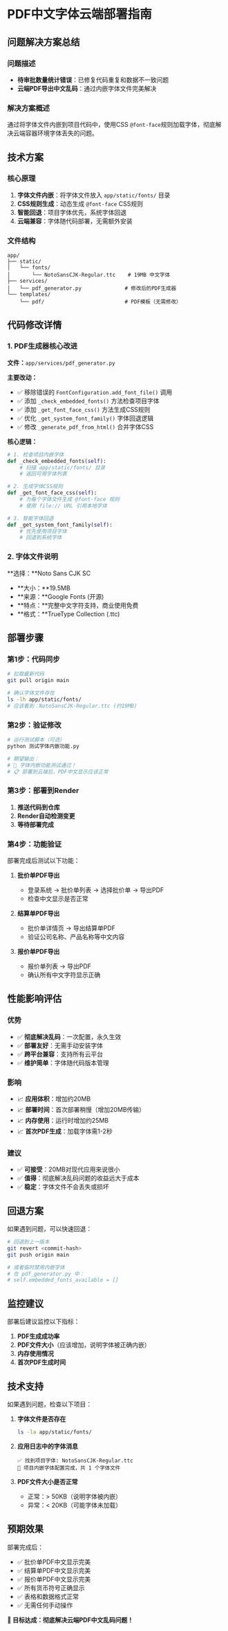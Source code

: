 # PDF中文字体云端部署指南

## 问题解决方案总结

### 问题描述
- **待审批数量统计错误**：已修复代码重复和数据不一致问题
- **云端PDF导出中文乱码**：通过内嵌字体文件完美解决

### 解决方案概述
通过将字体文件内嵌到项目代码中，使用CSS `@font-face`规则加载字体，彻底解决云端容器环境字体丢失的问题。

## 技术方案

### 核心原理
1. **字体文件内嵌**：将字体文件放入 `app/static/fonts/` 目录
2. **CSS规则生成**：动态生成 `@font-face` CSS规则
3. **智能回退**：项目字体优先，系统字体回退
4. **云端兼容**：字体随代码部署，无需额外安装

### 文件结构
```
app/
├── static/
│   └── fonts/
│       └── NotoSansCJK-Regular.ttc    # 19MB 中文字体
├── services/
│   └── pdf_generator.py              # 修改后的PDF生成器
└── templates/
    └── pdf/                          # PDF模板（无需修改）
```

## 代码修改详情

### 1. PDF生成器核心改进

**文件：**`app/services/pdf_generator.py`

**主要改动：**
- ✅ 移除错误的 `FontConfiguration.add_font_file()` 调用
- ✅ 添加 `_check_embedded_fonts()` 方法检查项目字体
- ✅ 添加 `_get_font_face_css()` 方法生成CSS规则
- ✅ 优化 `_get_system_font_family()` 字体回退逻辑
- ✅ 修改 `_generate_pdf_from_html()` 合并字体CSS

**核心逻辑：**
```python
# 1. 检查项目内嵌字体
def _check_embedded_fonts(self):
    # 扫描 app/static/fonts/ 目录
    # 返回可用字体列表

# 2. 生成字体CSS规则
def _get_font_face_css(self):
    # 为每个字体文件生成 @font-face 规则
    # 使用 file:// URL 引用本地字体

# 3. 智能字体回退
def _get_system_font_family(self):
    # 优先使用项目字体
    # 回退到系统字体
```

### 2. 字体文件说明

**选择：**Noto Sans CJK SC
- **大小：**19.5MB
- **来源：**Google Fonts (开源)
- **特点：**完整中文字符支持，商业使用免费
- **格式：**TrueType Collection (.ttc)

## 部署步骤

### 第1步：代码同步
```bash
# 拉取最新代码
git pull origin main

# 确认字体文件存在
ls -lh app/static/fonts/
# 应该看到：NotoSansCJK-Regular.ttc (约19MB)
```

### 第2步：验证修改
```bash
# 运行测试脚本（可选）
python 测试字体内嵌功能.py

# 期望输出：
# 🎉 字体内嵌功能测试通过！
# 📋 部署到云端后，PDF中文显示应该正常
```

### 第3步：部署到Render
1. **推送代码到仓库**
2. **Render自动检测变更**
3. **等待部署完成**

### 第4步：功能验证
部署完成后测试以下功能：

1. **批价单PDF导出**
   - 登录系统 → 批价单列表 → 选择批价单 → 导出PDF
   - 检查中文显示是否正常

2. **结算单PDF导出**
   - 批价单详情页 → 导出结算单PDF
   - 验证公司名称、产品名称等中文内容

3. **报价单PDF导出**
   - 报价单列表 → 导出PDF
   - 确认所有中文字符显示正确

## 性能影响评估

### 优势
- ✅ **彻底解决乱码**：一次配置，永久生效
- ✅ **部署友好**：无需手动安装字体
- ✅ **跨平台兼容**：支持所有云平台
- ✅ **维护简单**：字体随代码版本管理

### 影响
- 📈 **应用体积**：增加约20MB
- 📈 **部署时间**：首次部署稍慢（增加20MB传输）
- 📈 **内存使用**：运行时增加约25MB
- 📈 **首次PDF生成**：加载字体需1-2秒

### 建议
- ✅ **可接受**：20MB对现代应用来说很小
- ✅ **值得**：彻底解决乱码问题的收益远大于成本
- ✅ **稳定**：字体文件不会丢失或损坏

## 回退方案

如果遇到问题，可以快速回退：

```bash
# 回退到上一版本
git revert <commit-hash>
git push origin main

# 或者临时禁用内嵌字体
# 在 pdf_generator.py 中：
# self.embedded_fonts_available = []
```

## 监控建议

部署后建议监控以下指标：

1. **PDF生成成功率**
2. **PDF文件大小**（应该增加，说明字体被正确内嵌）
3. **内存使用情况**
4. **首次PDF生成时间**

## 技术支持

如果遇到问题，检查以下项目：

1. **字体文件是否存在**
   ```bash
   ls -la app/static/fonts/
   ```

2. **应用日志中的字体消息**
   ```
   ✅ 找到项目字体: NotoSansCJK-Regular.ttc
   🎯 项目内嵌字体配置完成，共 1 个字体文件
   ```

3. **PDF文件大小是否正常**
   - 正常：> 50KB（说明字体被内嵌）
   - 异常：< 20KB（可能字体未加载）

## 预期效果

部署完成后：
- ✅ 批价单PDF中文显示完美
- ✅ 结算单PDF中文显示完美  
- ✅ 报价单PDF中文显示完美
- ✅ 所有货币符号正确显示
- ✅ 表格和数据格式正常
- ✅ 无需任何手动操作

**🎯 目标达成：彻底解决云端PDF中文乱码问题！** 